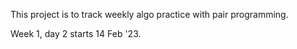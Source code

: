 This project is to track weekly algo practice with pair programming.

Week 1, day 2 starts 14 Feb '23.